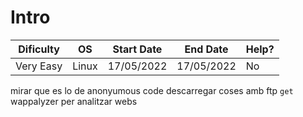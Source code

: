 # Intro
| Dificulty | OS | Start Date | End Date | Help? |
|---|---|---|---|---|
| Very Easy | Linux | 17/05/2022 | 17/05/2022 | No |


mirar que es lo de anonyumous code
descarregar coses amb ftp `get`
wappalyzer per analitzar webs
